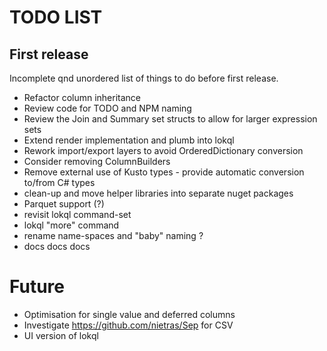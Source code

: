 # TODO LIST

## First release
Incomplete qnd unordered list of things to do before first release.

- Refactor column inheritance
- Review code for TODO and NPM naming
- Review the Join and Summary set structs to allow for larger expression sets
- Extend render implementation and plumb into lokql
- Rework import/export layers to avoid OrderedDictionary conversion
- Consider removing ColumnBuilders
- Remove external use of Kusto types - provide automatic conversion to/from C# types
- clean-up and move helper libraries into separate nuget packages
- Parquet support (?)
- revisit lokql command-set
- lokql "more" command
- rename name-spaces and "baby" naming ?
- docs docs docs


# Future
- Optimisation for single value and deferred columns
- Investigate https://github.com/nietras/Sep for CSV
- UI version of lokql